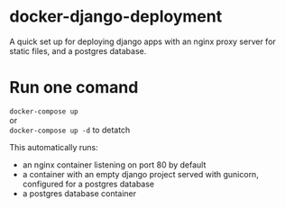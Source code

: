 # docker-django-deployment
A quick set up for deploying django apps with an nginx proxy server for static files, and a postgres database.

# Run one comand
`docker-compose up`  
or  
`docker-compose up -d` to detatch

This automatically runs:
- an nginx container listening on port 80 by default
- a container with an empty django project served with gunicorn, configured for a postgres database
- a postgres database container
